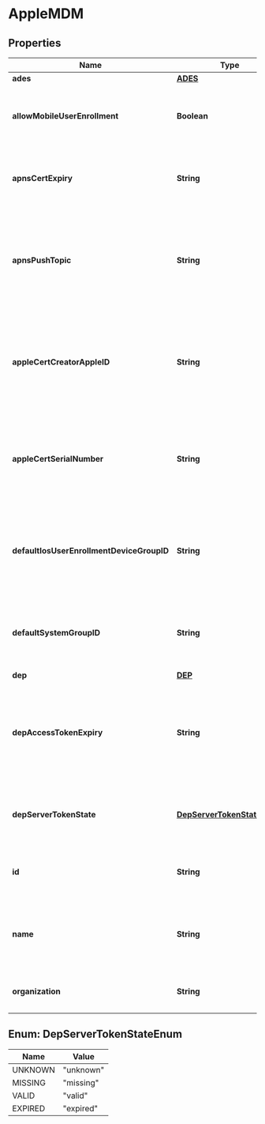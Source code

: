 

# AppleMDM


## Properties

| Name | Type | Description | Notes |
|------------ | ------------- | ------------- | -------------|
|**ades** | [**ADES**](ADES.md) |  |  [optional] |
|**allowMobileUserEnrollment** | **Boolean** | A toggle to allow mobile device enrollment for an organization. |  [optional] |
|**apnsCertExpiry** | **String** | The expiration date and time for the APNS Certificate. |  [optional] |
|**apnsPushTopic** | **String** | The push topic assigned to this enrollment by Apple after uploading the Signed CSR plist. |  [optional] |
|**appleCertCreatorAppleID** | **String** | The Apple ID of the admin who created the Apple signed certificate associated to the Device Manager. |  [optional] |
|**appleCertSerialNumber** | **String** | The serial number of the Apple signed certificate associated to the Device Manager. |  [optional] |
|**defaultIosUserEnrollmentDeviceGroupID** | **String** | ObjectId uniquely identifying the MDM default iOS user enrollment device group. |  [optional] |
|**defaultSystemGroupID** | **String** | ObjectId uniquely identifying the MDM default System Group. |  [optional] |
|**dep** | [**DEP**](DEP.md) |  |  [optional] |
|**depAccessTokenExpiry** | **String** | The expiration date and time for the DEP Access Token. This aligns with the DEP Server Token State. |  [optional] |
|**depServerTokenState** | [**DepServerTokenStateEnum**](#DepServerTokenStateEnum) | The state of the dep server token, presence and expiry. |  [optional] |
|**id** | **String** | ObjectId uniquely identifying an MDM Enrollment, |  |
|**name** | **String** | A friendly name to identify this enrollment.  Not required to be unique. |  [optional] |
|**organization** | **String** | The identifier for an organization |  [optional] |



## Enum: DepServerTokenStateEnum

| Name | Value |
|---- | -----|
| UNKNOWN | &quot;unknown&quot; |
| MISSING | &quot;missing&quot; |
| VALID | &quot;valid&quot; |
| EXPIRED | &quot;expired&quot; |



